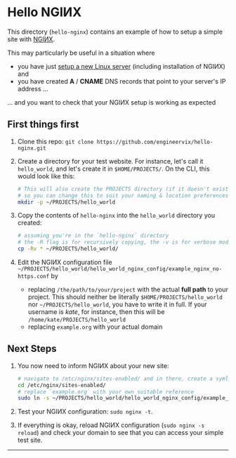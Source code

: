 # Hello NGIИX

This directory (`hello-nginx`) contains an example of how to setup a simple site with [NGIИX](https://www.nginx.com/).

This may particularly be useful in a situation where

- you have just [setup a new Linux server](https://github.com/engineervix/ubuntu-server-setup/tree/feature/mailjet) (including installation of NGIИX) and
- you have created **A** / **CNAME** DNS records that point to your server's IP address ...

... and you want to check that your NGIИX setup is working as expected

## First things first

1. Clone this repo: `git clone https://github.com/engineervix/hello-nginx.git`
2. Create a directory for your test website. For instance, let's call it `hello_world`, and let's create it in `$HOME/PROJECTS/`. On the CLI, this would look like this:

    ```bash
    # This will also create the PROJECTS directory (if it doesn't exist) in your $HOME directory,
    # so you can change this to suit your naming & location preferences
    mkdir -p ~/PROJECTS/hello_world
    ```

3. Copy the contents of `hello-nginx` into the `hello_world` directory you created:

    ```bash
    # assuming you're in the `hello-nginx` directory
    # the -R flag is for recursively copying, the -v is for verbose mode
    cp -Rv * ~/PROJECTS/hello_world/
    ```

4. Edit the NGIИX configuration file `~/PROJECTS/hello_world/hello_world_nginx_config/example_nginx_no-https.conf` by
    - replacing `/the/path/to/your/project` with the actual **full path** to your project. This should neither be literally `$HOME/PROJECTS/hello_world` nor `~/PROJECTS/hello_world`, you have to write it in full. If your username is *kate*, for instance, then this will be `/home/kate/PROJECTS/hello_world`
    - replacing `example.org` with your actual domain

## Next Steps

1. You now need to inform NGIИX about your new site:

    ```bash
    # navigate to /etc/nginx/sites-enabled/ and in there, create a symlink to your new site's NGIИX configuration
    cd /etc/nginx/sites-enabled/
    # replace `example.org` with your own suitable reference
    sudo ln -s ~/PROJECTS/hello_world/hello_world_nginx_config/example_nginx_no-https.conf example.org
    ```

2. Test your NGIИX configuration: `sudo nginx -t`.
3. If everything is okay, reload NGIИX configuration (`sudo nginx -s reload`) and check your domain to see that you can access your simple test site.

---
